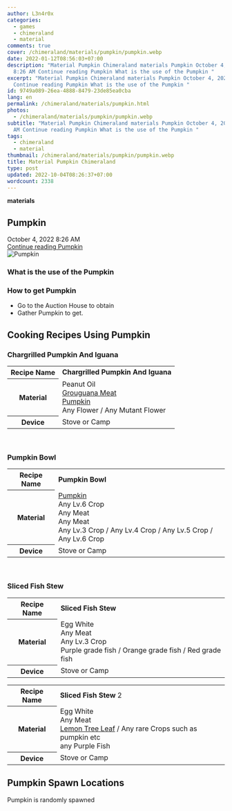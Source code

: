 ```yaml
---
author: L3n4r0x
categories:
  - games
  - chimeraland
  - material
comments: true
cover: /chimeraland/materials/pumpkin/pumpkin.webp
date: 2022-01-12T08:56:03+07:00
description: "Material Pumpkin Chimeraland materials Pumpkin October 4, 2022
  8:26 AM Continue reading Pumpkin What is the use of the Pumpkin "
excerpt: "Material Pumpkin Chimeraland materials Pumpkin October 4, 2022 8:26 AM
  Continue reading Pumpkin What is the use of the Pumpkin "
id: 9749a089-26ea-4888-8479-23de85ea0cba
lang: en
permalink: /chimeraland/materials/pumpkin.html
photos:
  - /chimeraland/materials/pumpkin/pumpkin.webp
subtitle: "Material Pumpkin Chimeraland materials Pumpkin October 4, 2022 8:26
  AM Continue reading Pumpkin What is the use of the Pumpkin "
tags:
  - chimeraland
  - material
thumbnail: /chimeraland/materials/pumpkin/pumpkin.webp
title: Material Pumpkin Chimeraland
type: post
updated: 2022-10-04T08:26:37+07:00
wordcount: 2338
---
```


<link
  rel="stylesheet"
  href="https://rawcdn.githack.com/dimaslanjaka/Web-Manajemen/870a349/css/bootstrap-5-3-0-alpha3-wrapper.css"
/>
<section id="bootstrap-wrapper">
  <div data-bs-theme="dark">
    <div
      class="row g-0 border rounded overflow-hidden flex-md-row mb-4 shadow-sm position-relative bg-dark text-light"
    >
      <div class="col p-4 d-flex flex-column position-static">
        <strong class="d-inline-block mb-2 text-success">materials</strong>
        <h2 class="mb-0">Pumpkin</h2>
        <div class="mb-1 text-muted">October 4, 2022 8:26 AM</div>
        <a
          href="/chimeraland/materials/pumpkin.html"
          class="stretched-link d-none text-primary"
          >Continue reading Pumpkin</a
        >
      </div>
      <div class="col-auto d-none d-md-block d-lg-block">
        <img
          src="https://www.webmanajemen.com/chimeraland/materials/pumpkin/pumpkin.webp"
          alt="Pumpkin"
        />
      </div>
    </div>
    <div class="row">
      <div class="col-lg-6 col-12 mb-2">
        <div class="card">
          <div class="card-body">
            <h3 class="card-title">What is the use of the Pumpkin</h3>
            <div class="card-text"><ul></ul></div>
          </div>
        </div>
      </div>
      <div class="col-lg-6 col-12 mb-2">
        <div class="card">
          <div class="card-body">
            <h3 class="card-title">How to get Pumpkin</h3>
            <div class="card-text">
              <ul>
                <li>Go to the Auction House to obtain</li>
                <li>Gather Pumpkin to get.</li>
              </ul>
            </div>
          </div>
        </div>
      </div>
      <div class="col-12 mb-2">
        <h2 id="cookable">Cooking Recipes Using Pumpkin</h2>
        <div id="recipe-chargrilled-pumpkin-and-iguana">
          <h3 id="item-chargrilled-pumpkin-and-iguana">
            Chargrilled Pumpkin And Iguana
          </h3>
          <div class="mb-2">
            <table class="table">
              <tr>
                <th>Recipe Name</th>
                <td><b>Chargrilled Pumpkin And Iguana</b></td>
              </tr>
              <tr>
                <th>Material</th>
                <td>
                  Peanut Oil<br /><a
                    class="text-decoration-none text-primary"
                    href="/chimeraland/materials/grouguana-meat.html"
                    >Grouguana Meat</a
                  ><br /><a
                    class="text-decoration-none text-primary"
                    href="/chimeraland/materials/pumpkin.html"
                    >Pumpkin</a
                  ><br />Any Flower<span> / </span>Any Mutant Flower
                </td>
              </tr>
              <tr>
                <th>Device</th>
                <td>Stove or Camp</td>
              </tr>
            </table>
          </div>
        </div>
        <br />
        <div id="recipe-pumpkin-bowl">
          <h3 id="item-pumpkin-bowl">Pumpkin Bowl</h3>
          <div class="mb-2">
            <table class="table">
              <tr>
                <th>Recipe Name</th>
                <td><b>Pumpkin Bowl</b></td>
              </tr>
              <tr>
                <th>Material</th>
                <td>
                  <a
                    class="text-decoration-none text-primary"
                    href="/chimeraland/materials/pumpkin.html"
                    >Pumpkin</a
                  ><br />Any Lv.6 Crop<br />Any Meat<br />Any Meat<br />Any Lv.3
                  Crop<span> / </span>Any Lv.4 Crop<span> / </span>Any Lv.5
                  Crop<span> / </span>Any Lv.6 Crop
                </td>
              </tr>
              <tr>
                <th>Device</th>
                <td>Stove or Camp</td>
              </tr>
            </table>
          </div>
        </div>
        <br />
        <div id="recipe-sliced-fish-stew">
          <h3 id="item-sliced-fish-stew">Sliced Fish Stew</h3>
          <div class="mb-2">
            <table class="table">
              <tr>
                <th>Recipe Name</th>
                <td><b>Sliced Fish Stew</b></td>
              </tr>
              <tr>
                <th>Material</th>
                <td>
                  Egg White<br />Any Meat<br />Any Lv.3 Crop<br />Purple grade
                  fish<span> / </span>Orange grade fish<span> / </span>Red grade
                  fish
                </td>
              </tr>
              <tr>
                <th>Device</th>
                <td>Stove or Camp</td>
              </tr>
            </table>
          </div>
          <div class="mb-2">
            <table class="table">
              <tr>
                <th>Recipe Name</th>
                <td><b>Sliced Fish Stew</b> 2</td>
              </tr>
              <tr>
                <th>Material</th>
                <td>
                  Egg White<br />Any Meat<br /><a
                    class="text-decoration-none text-primary"
                    href="/chimeraland/materials/lemon-tree-leaf.html"
                    >Lemon Tree Leaf</a
                  ><span> / </span>Any rare Crops such as pumpkin etc<br />any
                  Purple Fish
                </td>
              </tr>
              <tr>
                <th>Device</th>
                <td>Stove or Camp</td>
              </tr>
            </table>
          </div>
        </div>
      </div>
      <div class="col-12 mb-2">
        <h2>Pumpkin Spawn Locations</h2>
        <p>Pumpkin is randomly spawned</p>
      </div>
    </div>
  </div>
</section>